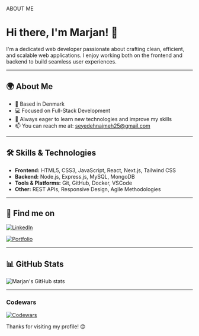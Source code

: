 ABOUT ME
# Hi there, I'm Marjan! 👋

I'm a dedicated web developer passionate about crafting clean, efficient, and scalable web applications. I enjoy working both on the frontend and backend to build seamless user experiences.

---

## 🌍 About Me
- 📍 Based in Denmark  
- 💻 Focused on Full-Stack Development  
- 🎯 Always eager to learn new technologies and improve my skills  
- 📫 You can reach me at: seyedehnajmeh25@gmail.com

---

## 🛠️ Skills & Technologies

- **Frontend:** HTML5, CSS3, JavaScript, React, Next.js, Tailwind CSS  
- **Backend:** Node.js, Express.js, MySQL, MongoDB  
- **Tools & Platforms:** Git, GitHub, Docker, VSCode  
- **Other:** REST APIs, Responsive Design, Agile Methodologies

--- 
## 🔗 Find me on


[![LinkedIn](https://img.shields.io/badge/LinkedIn-Marjan-blue?style=for-the-badge&logo=linkedin)](https://www.linkedin.com/in/marjan-ghasemi-b21a3434b)

[![Portfolio](https://img.shields.io/badge/Portfolio-Website-green?style=for-the-badge&logo=google-chrome)](https://my-portfolio.vercel.app)


---

## 📊 GitHub Stats

![Marjan's GitHub stats](https://github-readme-stats.vercel.app/api?username=najmeh25&show_icons=true&theme=radical)

---

### Codewars
[![Codewars](https://www.codewars.com/users/najmeh25/badges/large)](https://www.codewars.com/users/najmeh25)


Thanks for visiting my profile! 😊


